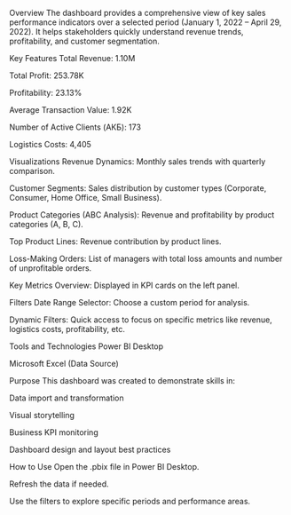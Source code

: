 Overview
The dashboard provides a comprehensive view of key sales performance indicators over a selected period (January 1, 2022 – April 29, 2022). It helps stakeholders quickly understand revenue trends, profitability, and customer segmentation.

Key Features
Total Revenue: 1.10M

Total Profit: 253.78K

Profitability: 23.13%

Average Transaction Value: 1.92K

Number of Active Clients (АКБ): 173

Logistics Costs: 4,405

Visualizations
Revenue Dynamics: Monthly sales trends with quarterly comparison.

Customer Segments: Sales distribution by customer types (Corporate, Consumer, Home Office, Small Business).

Product Categories (ABC Analysis): Revenue and profitability by product categories (A, B, C).

Top Product Lines: Revenue contribution by product lines.

Loss-Making Orders: List of managers with total loss amounts and number of unprofitable orders.

Key Metrics Overview: Displayed in KPI cards on the left panel.

Filters
Date Range Selector: Choose a custom period for analysis.

Dynamic Filters: Quick access to focus on specific metrics like revenue, logistics costs, profitability, etc.

Tools and Technologies
Power BI Desktop

Microsoft Excel (Data Source)

Purpose
This dashboard was created to demonstrate skills in:

Data import and transformation

Visual storytelling

Business KPI monitoring

Dashboard design and layout best practices

How to Use
Open the .pbix file in Power BI Desktop.

Refresh the data if needed.

Use the filters to explore specific periods and performance areas.